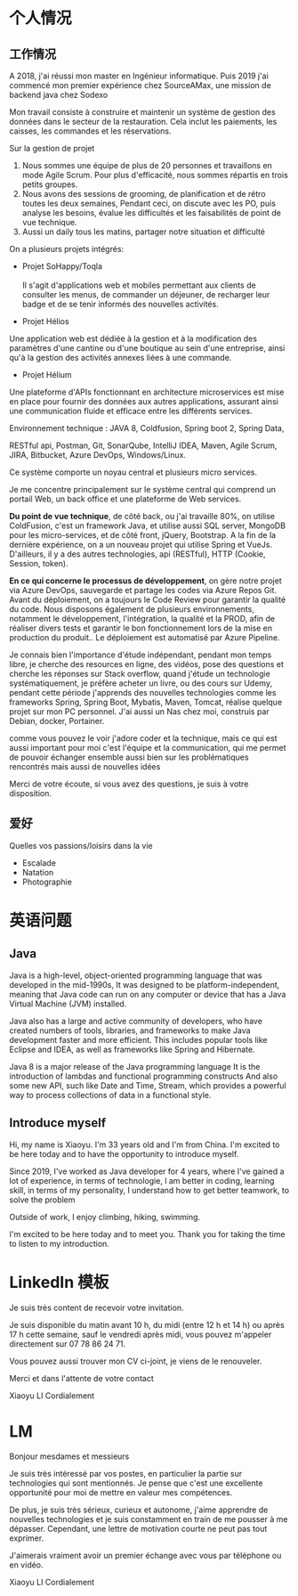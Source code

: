 # 个人情况

## 工作情况

A 2018, j'ai réussi mon master en Ingénieur informatique. Puis 2019 j'ai commencé mon premier expérience chez SourceAMax, une mission de backend java chez Sodexo

Mon travail consiste à construire et maintenir un système de gestion des données dans le secteur de la restauration. Cela inclut les paiements, les caisses, les commandes et les réservations.

Sur la gestion de projet
1. Nous sommes une équipe de plus de 20 personnes et travaillons en mode Agile Scrum. Pour plus d'efficacité, nous sommes répartis en trois petits groupes.
2. Nous avons des sessions de grooming, de planification et de rétro toutes les deux semaines, Pendant ceci, on discute avec les PO, puis analyse les besoins, évalue les difficultés et les faisabilités de point de vue technique.
3. Aussi un daily tous les matins, partager notre situation et difficulté

On a plusieurs projets intégrés:  
- Projet SoHappy/Toqla   
     
Il s'agit d'applications web et mobiles permettant aux clients de consulter les menus, de commander un déjeuner, de recharger leur badge et de se tenir informés des nouvelles activités.   

- Projet Hélios  
  
Une application web est dédiée à la gestion et à la modification des paramètres d'une cantine ou d'une boutique au sein d'une entreprise, ainsi qu'à la gestion des activités annexes liées à une commande.   
  
- Projet Hélium  
  
Une plateforme d'APIs fonctionnant en architecture microservices est mise en place pour fournir des données aux autres applications, assurant ainsi une communication fluide et efficace entre les différents services.  
  
Environnement technique : 
JAVA 8, Coldfusion, Spring boot 2, Spring Data, 

RESTful api, Postman, Git, SonarQube, IntelliJ IDEA, Maven, Agile Scrum, JIRA, Bitbucket, Azure DevOps, Windows/Linux.

Ce système comporte un noyau central et plusieurs micro services.

Je me concentre principalement sur le système central qui comprend un portail Web, un back office et une plateforme de Web services.

**Du point de vue technique**, de côté back, ou j'ai travaille 80%, on utilise ColdFusion, c'est un framework Java, et utilise aussi SQL server, MongoDB pour les micro-services, et de côté front, jQuery, Bootstrap. A la fin de la dernière expérience, on a un nouveau projet qui utilise Spring et VueJs. D'ailleurs, il y a des autres technologies, api (RESTful), HTTP (Cookie, Session, token).

**En ce qui concerne le processus de développement**, on gère notre projet via Azure DevOps, sauvegarde et partage les codes via Azure Repos Git. Avant du déploiement, on a toujours le Code Review pour garantir la qualité du code. Nous disposons également de plusieurs environnements, notamment le développement, l'intégration, la qualité et la PROD, afin de réaliser divers tests et garantir le bon fonctionnement lors de la mise en production du produit.. Le déploiement est automatisé par Azure Pipeline.



Je connais bien l'importance d'étude indépendant, pendant mon temps libre, je cherche des resources en ligne, des vidéos, pose des questions et cherche les réponses sur Stack overflow, quand j'étude un technologie systématiquement, je préfère acheter un livre, ou des cours sur Udemy, pendant cette période j'apprends des nouvelles technologies comme les frameworks Spring, Spring Boot, Mybatis, Maven, Tomcat, réalise quelque projet sur mon PC personnel. J'ai aussi un Nas chez moi, construis par Debian, docker, Portainer.


comme vous pouvez le voir j'adore coder et la technique, mais ce qui est aussi important pour moi c'est l'équipe et la communication, qui me permet de pouvoir échanger ensemble aussi bien sur les problématiques rencontrés mais aussi de nouvelles idées


Merci de votre écoute, si vous avez des questions, je suis à votre disposition.

## 爱好

Quelles vos passions/loisirs dans la vie
- Escalade
- Natation
- Photographie

# 英语问题

## Java

Java is a high-level, object-oriented programming language that was developed in the mid-1990s, It was designed to be platform-independent, meaning that Java code can run on any computer or device that has a Java Virtual Machine (JVM) installed.

Java also has a large and active community of developers, who have created numbers of tools, libraries, and frameworks to make Java development faster and more efficient. This includes popular tools like Eclipse and IDEA, as well as frameworks like Spring and Hibernate.

Java 8 is a major release of the Java programming language
It is the introduction of lambdas and functional programming constructs
And also some new API, such like Date and Time, Stream, which provides a powerful way to process collections of data in a functional style.

## Introduce myself

Hi, my name is Xiaoyu. I'm 33 years old and I'm from China. I'm excited to be here today and to have the opportunity to introduce myself.

Since 2019, I've worked as Java developer for 4 years, where I've gained a lot of experience, in terms of technologie, l am better in coding, learning skill, in terms of my personality, I understand how to get better teamwork, to solve the problem

Outside of work, I enjoy climbing, hiking, swimming.

I'm excited to be here today and to meet you. Thank you for taking the time to listen to my introduction.

# LinkedIn 模板

Je suis très content de recevoir votre invitation.

Je suis disponible du matin avant 10 h, du midi (entre 12 h et 14 h) ou après 17 h cette semaine, sauf le vendredi après midi, vous pouvez m'appeler directement sur 07 78 86 24 71.

Vous pouvez aussi trouver mon CV ci-joint, je viens de le renouveler.

Merci et dans l'attente de votre contact

Xiaoyu LI
Cordialement

# LM

Bonjour mesdames et messieurs

Je suis très intéressé par vos postes, en particulier la partie sur technologies qui sont mentionnés. Je pense que c'est une excellente opportunité pour moi de mettre en valeur mes compétences. 

De plus, je suis très sérieux, curieux et autonome, j'aime apprendre de nouvelles technologies et je suis constamment en train de me pousser à me dépasser. Cependant, une lettre de motivation courte ne peut pas tout exprimer. 

J'aimerais vraiment avoir un premier échange avec vous par téléphone ou en vidéo.

Xiaoyu LI
Cordialement



